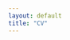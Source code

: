 ```yaml
---
layout: default
title: "CV"
---
```


<object data="../assets/path/to/CV_mobin_4_27_24.pdf" width="1000" height="1000" type='application/pdf'></object>
